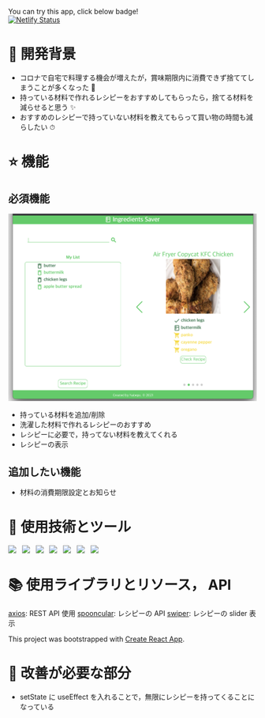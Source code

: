 You can try this app, click below badge!
</br>
<a href="https://jovial-elion-1df897.netlify.app/" target="_blank">![Netlify Status](https://api.netlify.com/api/v1/badges/aea01573-e082-44b4-8617-12e71bf71494/deploy-status)</a>

# 🚀 開発背景

- コロナで自宅で料理する機会が増えたが，賞味期限内に消費できず捨ててしまうことが多くなった 🙊
- 持っている材料で作れるレシピーをおすすめしてもらったら，捨てる材料を減らせると思う ✨
- おすすめのレシピーで持っていない材料を教えてもらって買い物の時間も減らしたい ⏱

# ⭐️ 機能

## 必須機能

![inApp](public/images/main.png)

- 持っている材料を追加/削除
- 洗濯した材料で作れるレシピーのおすすめ
- レシピーに必要で，持ってない材料を教えてくれる
- レシピーの表示

## 追加したい機能

- 材料の消費期限設定とお知らせ

# 🦄 使用技術とツール

<p>
    <img src="https://img.shields.io/badge/HTML-E34F26?style=flat&logo=HTML5&logoColor=white"/>&nbsp;&nbsp;
    <img src="https://img.shields.io/badge/CSS-1572B6?style=flat&logo=CSS3&logoColor=white"/>&nbsp;&nbsp;
    <img src="https://img.shields.io/badge/TypeScript-007ACC?style=flat&logo=typescript&logoColor=white"/>&nbsp;&nbsp;
    <img src="https://img.shields.io/badge/React-61DAFB?style=flat&logo=React&logoColor=black"/>&nbsp;&nbsp;
    <img src="https://img.shields.io/badge/PostCSS-DD3A0A?style=flat&logo=PostCSS&logoColor=white"/>&nbsp;&nbsp;
    <img src="https://img.shields.io/badge/Node.js-339933?style=flat&logo=Node.js&logoColor=white"/>&nbsp;&nbsp;
    <img src="https://img.shields.io/badge/Yarn-2C8EBB?style=flat&logo=Yarn&logoColor=white"/>&nbsp;&nbsp;
 </p>

# 📚 使用ライブラリとリソース， API

[axios](https://github.com/axios/axios): REST API 使用
[spooncular](https://spoonacular.com/food-api): レシピーの API
[swiper](https://swiperjs.com/): レシピーの slider 表示

This project was bootstrapped with [Create React App](https://github.com/facebook/create-react-app).

# 🐛 改善が必要な部分

- setState に useEffect を入れることで，無限にレシピーを持ってくることになっている
